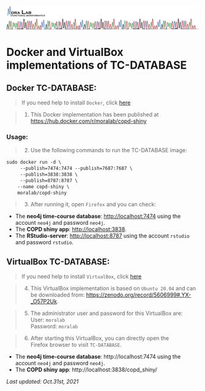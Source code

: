 <img src="https://github.com/mora-lab/mora-lab.github.io/blob/master/picture/MORALAB_Banner.png">

# Docker and VirtualBox implementations of TC-DATABASE

## Docker TC-DATABASE:

> If you need help to install `Docker`, click [here](https://github.com/mora-lab/installing/tree/main/docker)

> 1. This Docker implementation has been published at https://hub.docker.com/r/moralab/copd-shiny

### Usage:
> 2. Use the following commands to run the TC-DATABASE image:

```shell
sudo docker run -d \
     --publish=7474:7474 --publish=7687:7687 \
     --publish=3838:3838 \
     --publish=8787:8787 \
    --name copd-shiny \
    moralab/copd-shiny
```

> 3. After running it, open `Firefox` and you can check:
- The **neo4j time-course database**:  [http://localhost:7474](http://localhost:7474) using the account `neo4j` and password `neo4j`.
- The **COPD shiny app**: [http://localhost:3838](http://localhost:3838).
- The **RStudio-server**: [http://localhost:8787](http://localhost:8787) using the account `rstudio` and password `rstudio`.

## VirtualBox TC-DATABASE:

> If you need help to install `VirtualBox`, click [here](https://github.com/mora-lab/installing/tree/main/virtualbox)

> 4. This VirtualBox implementation is based on `Ubuntu 20.04` and can be downloaded from: https://zenodo.org/record/5606999#.YX-_O57P2Uk.

> 5. The administrator user and password for this VirtualBox are:   
User: `moralab`    
Password: `moralab`    

> 6. After starting this VirtualBox, you can directly open the Firefox browser to visit `TC-DATABASE`.

- The **neo4j time-course database**: http://localhost:7474 using the account `neo4j` and password `neo4j`.
- The **COPD shiny app**: http://localhost:3838/copd_shiny/

*Last updated: Oct.31st, 2021*
